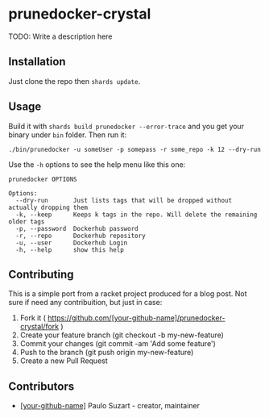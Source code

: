 # prunedocker-crystal

TODO: Write a description here

## Installation

Just clone the repo then `shards update`.

## Usage

Build it with `shards build prunedocker --error-trace` and you get your binary under `bin` folder. Then run it:

`./bin/prunedocker -u someUser -p somepass -r some_repo -k 12 --dry-run`

Use the `-h` options to see the help menu like this one:

```
prunedocker OPTIONS

Options:
  --dry-run       Just lists tags that will be dropped without actually dropping them
  -k, --keep      Keeps k tags in the repo. Will delete the remaining older tags
  -p, --password  Dockerhub password
  -r, --repo      Dockerhub repository
  -u, --user      Dockerhub Login
  -h, --help      show this help
```

## Contributing

This is a simple port from a racket project produced for a blog post. Not sure if need any contribuition, but just in case:

1. Fork it ( https://github.com/[your-github-name]/prunedocker-crystal/fork )
2. Create your feature branch (git checkout -b my-new-feature)
3. Commit your changes (git commit -am 'Add some feature')
4. Push to the branch (git push origin my-new-feature)
5. Create a new Pull Request

## Contributors

- [[your-github-name]](https://github.com/[your-github-name]) Paulo Suzart - creator, maintainer
